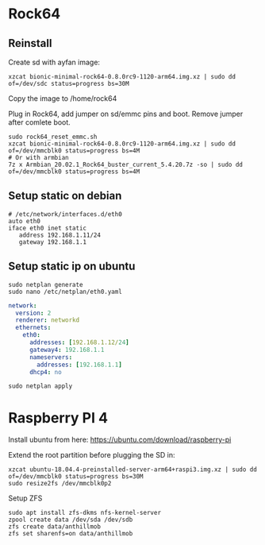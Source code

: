 # Rock64

## Reinstall

Create sd with ayfan image:
```
xzcat bionic-minimal-rock64-0.8.0rc9-1120-arm64.img.xz | sudo dd of=/dev/sdc status=progress bs=30M
```
Copy the image to /home/rock64

Plug in Rock64, add jumper on sd/emmc pins and boot.
Remove jumper after comlete boot.

```
sudo rock64_reset_emmc.sh
xzcat bionic-minimal-rock64-0.8.0rc9-1120-arm64.img.xz | sudo dd of=/dev/mmcblk0 status=progress bs=4M
# Or with armbian
7z x Armbian_20.02.1_Rock64_buster_current_5.4.20.7z -so | sudo dd of=/dev/mmcblk0 status=progress bs=4M
```

## Setup static on debian

```
# /etc/network/interfaces.d/eth0
auto eth0
iface eth0 inet static
   address 192.168.1.11/24
   gateway 192.168.1.1
```

## Setup static ip on ubuntu

```
sudo netplan generate
sudo nano /etc/netplan/eth0.yaml
```

```yaml
network:
  version: 2
  renderer: networkd
  ethernets:
    eth0:
      addresses: [192.168.1.12/24]
      gateway4: 192.168.1.1
      nameservers:
        addresses: [192.168.1.1]
      dhcp4: no
```

```
sudo netplan apply
```


# Raspberry PI 4

Install ubuntu from here:
https://ubuntu.com/download/raspberry-pi

Extend the root partition before plugging the SD in:
```
xzcat ubuntu-18.04.4-preinstalled-server-arm64+raspi3.img.xz | sudo dd of=/dev/mmcblk0 status=progress bs=30M
sudo resize2fs /dev/mmcblk0p2
```

Setup ZFS
```
sudo apt install zfs-dkms nfs-kernel-server
zpool create data /dev/sda /dev/sdb
zfs create data/anthillmob
zfs set sharenfs=on data/anthillmob
```
